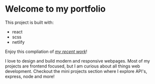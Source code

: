 # Welcome to my portfolio

This project is built with:

- react
- scss
- netlify

Enjoy this compliation of [*my recent work*](https://allisonmleggett.netlify.app/)!

I love to design and build modern and responsive webpages. Most of my projects are frontend focused, but I am curious about all things web development. Checkout the mini projects section where I explore API's, express, node and more!


